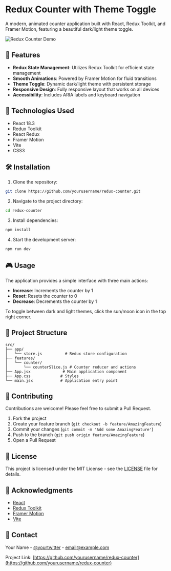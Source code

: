 # Redux Counter with Theme Toggle

A modern, animated counter application built with React, Redux Toolkit, and Framer Motion, featuring a beautiful dark/light theme toggle.

![Redux Counter Demo](https://i.imgur.com/YOUR_DEMO_GIF.gif)

## 🌟 Features

- **Redux State Management**: Utilizes Redux Toolkit for efficient state management
- **Smooth Animations**: Powered by Framer Motion for fluid transitions
- **Theme Toggle**: Dynamic dark/light theme with persistent storage
- **Responsive Design**: Fully responsive layout that works on all devices
- **Accessibility**: Includes ARIA labels and keyboard navigation

## 🚀 Technologies Used

- React 18.3
- Redux Toolkit
- React Redux
- Framer Motion
- Vite
- CSS3

## 🛠️ Installation

1. Clone the repository:
```bash
git clone https://github.com/yourusername/redux-counter.git
```

2. Navigate to the project directory:
```bash
cd redux-counter
```

3. Install dependencies:
```bash
npm install
```

4. Start the development server:
```bash
npm run dev
```

## 🎮 Usage

The application provides a simple interface with three main actions:
- **Increase**: Increments the counter by 1
- **Reset**: Resets the counter to 0
- **Decrease**: Decrements the counter by 1

To toggle between dark and light themes, click the sun/moon icon in the top right corner.

## 📁 Project Structure

```
src/
├── app/
│   └── store.js          # Redux store configuration
├── features/
│   └── counter/
│       └── counterSlice.js # Counter reducer and actions
├── App.jsx              # Main application component
├── App.css             # Styles
└── main.jsx            # Application entry point
```

## 🤝 Contributing

Contributions are welcome! Please feel free to submit a Pull Request.

1. Fork the project
2. Create your feature branch (`git checkout -b feature/AmazingFeature`)
3. Commit your changes (`git commit -m 'Add some AmazingFeature'`)
4. Push to the branch (`git push origin feature/AmazingFeature`)
5. Open a Pull Request

## 📝 License

This project is licensed under the MIT License - see the [LICENSE](LICENSE) file for details.

## 👏 Acknowledgments

- [React](https://reactjs.org/)
- [Redux Toolkit](https://redux-toolkit.js.org/)
- [Framer Motion](https://www.framer.com/motion/)
- [Vite](https://vitejs.dev/)

## 📧 Contact

Your Name - [@yourtwitter](https://twitter.com/yourtwitter) - email@example.com

Project Link: [https://github.com/yourusername/redux-counter](https://github.com/yourusername/redux-counter)
